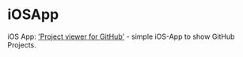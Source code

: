 # iOSApp
iOS App: ['Project viewer for GitHub'](https://itunes.apple.com/us/app/project-viewer-for-github/id1347714650?mt=8) - simple iOS-App to show GitHub Projects.

